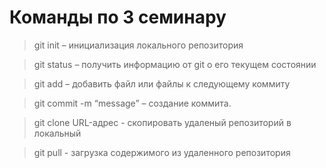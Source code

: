 # Команды по 3 семинару

> git init – инициализация локального репозитория

> git status – получить информацию от git о его текущем состоянии

> git add – добавить файл или файлы к следующему коммиту

> git commit -m “message” – создание коммита.

> git clone URL-адрес - скопировать удаленый репозиторий в локальный

> git pull - загрузка содержимого из удаленного репозитория
